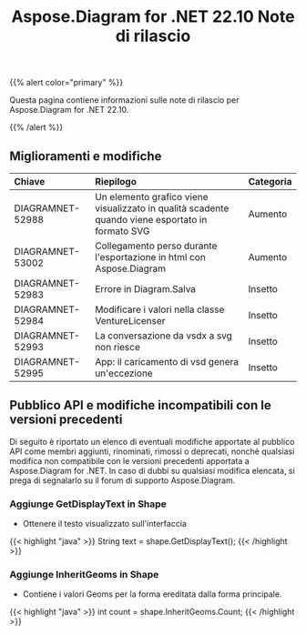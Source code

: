 ﻿---
title: Aspose.Diagram for .NET 22.10 Note di rilascio
type: docs
weight: 18
url: /it/net/aspose-diagram-for-net-22-10-release-notes/
---
{{% alert color="primary" %}} 

Questa pagina contiene informazioni sulle note di rilascio per Aspose.Diagram for .NET 22.10.

{{% /alert %}} 
## **Miglioramenti e modifiche**

|**Chiave**|**Riepilogo**|**Categoria**|
|:- |:- |:- |
|DIAGRAMNET-52988|Un elemento grafico viene visualizzato in qualità scadente quando viene esportato in formato SVG|Aumento|
|DIAGRAMNET-53002|Collegamento perso durante l'esportazione in html con Aspose.Diagram|Aumento|
|DIAGRAMNET-52983|Errore in Diagram.Salva|Insetto|
|DIAGRAMNET-52984|Modificare i valori nella classe VentureLicenser|Insetto|
|DIAGRAMNET-52993|La conversazione da vsdx a svg non riesce|Insetto|
|DIAGRAMNET-52995|App: il caricamento di vsd genera un'eccezione|Insetto|

## **Pubblico API e modifiche incompatibili con le versioni precedenti**
Di seguito è riportato un elenco di eventuali modifiche apportate al pubblico API come membri aggiunti, rinominati, rimossi o deprecati, nonché qualsiasi modifica non compatibile con le versioni precedenti apportata a Aspose.Diagram for .NET. In caso di dubbi su qualsiasi modifica elencata, si prega di segnalarlo su il forum di supporto Aspose.Diagram.

### **Aggiunge GetDisplayText in Shape**
- Ottenere il testo visualizzato sull'interfaccia

{{< highlight "java" >}}
String text = shape.GetDisplayText();
{{< /highlight >}}

### **Aggiunge InheritGeoms in Shape**
- Contiene i valori Geoms per la forma ereditata dalla forma principale.

{{< highlight "java" >}}
int count = shape.InheritGeoms.Count;
{{< /highlight >}}